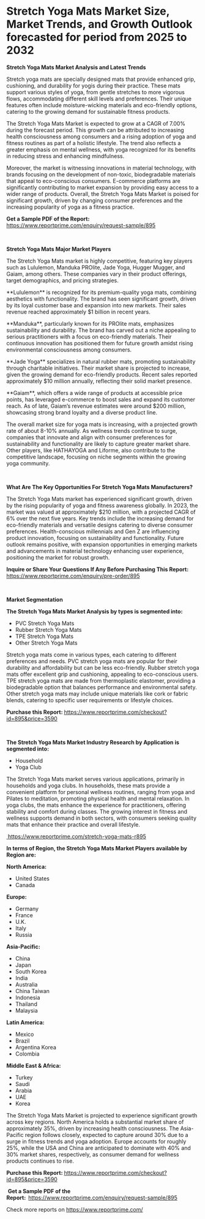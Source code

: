 <p><h1>Stretch Yoga Mats Market Size, Market Trends, and Growth Outlook forecasted for period from 2025 to 2032</h1></p><p><strong>Stretch Yoga Mats Market Analysis and Latest Trends</strong></p>
<p><p>Stretch yoga mats are specially designed mats that provide enhanced grip, cushioning, and durability for yogis during their practice. These mats support various styles of yoga, from gentle stretches to more vigorous flows, accommodating different skill levels and preferences. Their unique features often include moisture-wicking materials and eco-friendly options, catering to the growing demand for sustainable fitness products.</p><p>The Stretch Yoga Mats Market is expected to grow at a CAGR of 7.00% during the forecast period. This growth can be attributed to increasing health consciousness among consumers and a rising adoption of yoga and fitness routines as part of a holistic lifestyle. The trend also reflects a greater emphasis on mental wellness, with yoga recognized for its benefits in reducing stress and enhancing mindfulness.</p><p>Moreover, the market is witnessing innovations in material technology, with brands focusing on the development of non-toxic, biodegradable materials that appeal to eco-conscious consumers. E-commerce platforms are significantly contributing to market expansion by providing easy access to a wider range of products. Overall, the Stretch Yoga Mats Market is poised for significant growth, driven by changing consumer preferences and the increasing popularity of yoga as a fitness practice.</p></p>
<p><strong>Get a Sample PDF of the Report:&nbsp;</strong> <a href="https://www.reportprime.com/enquiry/request-sample/895?utm_campaign=3345&utm_medium=2&utm_source=Github&utm_content=ia&utm_term=18032025&utm_id=stretch-yoga-mats">https://www.reportprime.com/enquiry/request-sample/895</a></p>
<p>&nbsp;</p>
<p><strong>Stretch Yoga Mats Major Market Players</strong></p>
<p><p>The Stretch Yoga Mats market is highly competitive, featuring key players such as Lululemon, Manduka PROlite, Jade Yoga, Hugger Mugger, and Gaiam, among others. These companies vary in their product offerings, target demographics, and pricing strategies.</p><p>**Lululemon** is recognized for its premium-quality yoga mats, combining aesthetics with functionality. The brand has seen significant growth, driven by its loyal customer base and expansion into new markets. Their sales revenue reached approximately $1 billion in recent years.</p><p>**Manduka**, particularly known for its PROlite mats, emphasizes sustainability and durability. The brand has carved out a niche appealing to serious practitioners with a focus on eco-friendly materials. Their continuous innovation has positioned them for future growth amidst rising environmental consciousness among consumers.</p><p>**Jade Yoga** specializes in natural rubber mats, promoting sustainability through charitable initiatives. Their market share is projected to increase, given the growing demand for eco-friendly products. Recent sales reported approximately $10 million annually, reflecting their solid market presence.</p><p>**Gaiam**, which offers a wide range of products at accessible price points, has leveraged e-commerce to boost sales and expand its customer reach. As of late, Gaiam’s revenue estimates were around $200 million, showcasing strong brand loyalty and a diverse product line.</p><p>The overall market size for yoga mats is increasing, with a projected growth rate of about 8-10% annually. As wellness trends continue to surge, companies that innovate and align with consumer preferences for sustainability and functionality are likely to capture greater market share. Other players, like HATHAYOGA and Liforme, also contribute to the competitive landscape, focusing on niche segments within the growing yoga community.</p></p>
<p>&nbsp;</p>
<p><strong>What Are The Key Opportunities For Stretch Yoga Mats Manufacturers?</strong></p>
<p><p>The Stretch Yoga Mats market has experienced significant growth, driven by the rising popularity of yoga and fitness awareness globally. In 2023, the market was valued at approximately $210 million, with a projected CAGR of 6% over the next five years. Key trends include the increasing demand for eco-friendly materials and versatile designs catering to diverse consumer preferences. Health-conscious millennials and Gen Z are influencing product innovation, focusing on sustainability and functionality. Future outlook remains positive, with expansion opportunities in emerging markets and advancements in material technology enhancing user experience, positioning the market for robust growth.</p></p>
<p><strong>Inquire or Share Your Questions If Any Before Purchasing This Report:</strong> <a href="https://www.reportprime.com/enquiry/pre-order/895?utm_campaign=3345&utm_medium=2&utm_source=Github&utm_content=ia&utm_term=18032025&utm_id=stretch-yoga-mats">https://www.reportprime.com/enquiry/pre-order/895</a></p>
<p>&nbsp;</p>
<p><strong>Market Segmentation</strong></p>
<p><strong>The Stretch Yoga Mats Market Analysis by types is segmented into:</strong></p>
<p><ul><li>PVC Stretch Yoga Mats</li><li>Rubber Stretch Yoga Mats</li><li>TPE Stretch Yoga Mats</li><li>Other Stretch Yoga Mats</li></ul></p>
<p><p>Stretch yoga mats come in various types, each catering to different preferences and needs. PVC stretch yoga mats are popular for their durability and affordability but can be less eco-friendly. Rubber stretch yoga mats offer excellent grip and cushioning, appealing to eco-conscious users. TPE stretch yoga mats are made from thermoplastic elastomer, providing a biodegradable option that balances performance and environmental safety. Other stretch yoga mats may include unique materials like cork or fabric blends, catering to specific user requirements or lifestyle choices.</p></p>
<p><strong>Purchase this Report:&nbsp;</strong><a href="https://www.reportprime.com/checkout?id=895&price=3590&utm_campaign=3345&utm_medium=2&utm_source=Github&utm_content=ia&utm_term=18032025&utm_id=stretch-yoga-mats">https://www.reportprime.com/checkout?id=895&price=3590</a></p>
<p>&nbsp;</p>
<p><strong>The Stretch Yoga Mats Market Industry Research by Application is segmented into:</strong></p>
<p><ul><li>Household</li><li>Yoga Club</li></ul></p>
<p><p>The Stretch Yoga Mats market serves various applications, primarily in households and yoga clubs. In households, these mats provide a convenient platform for personal wellness routines, ranging from yoga and Pilates to meditation, promoting physical health and mental relaxation. In yoga clubs, the mats enhance the experience for practitioners, offering stability and comfort during classes. The growing interest in fitness and wellness supports demand in both sectors, with consumers seeking quality mats that enhance their practice and overall lifestyle.</p></p>
<p><a href="https://www.reportprime.com/stretch-yoga-mats-r895?utm_campaign=3345&utm_medium=2&utm_source=Github&utm_content=ia&utm_term=18032025&utm_id=stretch-yoga-mats">&nbsp;https://www.reportprime.com/stretch-yoga-mats-r895</a></p>
<p><strong>In terms of Region, the Stretch Yoga Mats Market Players available by Region are:</strong></p>
<p>
    <p> <strong> North America: </strong>
        <ul>
            <li>United States</li>
            <li>Canada</li>
        </ul>
        </p> 
    <p> <strong> Europe: </strong>
        <ul>
            <li>Germany</li>
            <li>France</li>
            <li>U.K.</li>
            <li>Italy</li>
            <li>Russia</li>
        </ul>
        </p> 
    <p> <strong> Asia-Pacific: </strong>
        <ul>
            <li>China</li>
            <li>Japan</li>
            <li>South Korea</li>
            <li>India</li>
            <li>Australia</li>
            <li>China Taiwan</li>
            <li>Indonesia</li>
            <li>Thailand</li>
            <li>Malaysia</li>
        </ul>
        </p> 
    <p> <strong> Latin America: </strong>
        <ul>
            <li>Mexico</li>
            <li>Brazil</li>
            <li>Argentina Korea</li>
            <li>Colombia</li>
        </ul>
        </p> 
    <p> <strong> Middle East & Africa: </strong>
        <ul>
            <li>Turkey</li>
            <li>Saudi</li>
            <li>Arabia</li>
            <li>UAE</li>
            <li>Korea</li>
        </ul>
    </p>
    </p>
<p><p>The Stretch Yoga Mats Market is projected to experience significant growth across key regions. North America holds a substantial market share of approximately 35%, driven by increasing health consciousness. The Asia-Pacific region follows closely, expected to capture around 30% due to a surge in fitness trends and yoga adoption. Europe accounts for roughly 25%, while the USA and China are anticipated to dominate with 40% and 30% market shares, respectively, as consumer demand for wellness products continues to rise.</p></p>
<p><strong>Purchase this Report: </strong><a href="https://www.reportprime.com/checkout?id=895&price=3590&utm_campaign=3345&utm_medium=2&utm_source=Github&utm_content=ia&utm_term=18032025&utm_id=stretch-yoga-mats">https://www.reportprime.com/checkout?id=895&price=3590</a></p>
<p>&nbsp;<strong>Get a Sample PDF of the Report:&nbsp;&nbsp;</strong><a href="https://www.reportprime.com/enquiry/request-sample/895?utm_campaign=3345&utm_medium=2&utm_source=Github&utm_content=ia&utm_term=18032025&utm_id=stretch-yoga-mats">https://www.reportprime.com/enquiry/request-sample/895</a></p>
<p><strong></strong></p>
<p>Check more reports on <a href="https://www.reportprime.com/?utm_campaign=3345&utm_medium=2&utm_source=Github&utm_content=ia&utm_term=18032025&utm_id=stretch-yoga-mats">https://www.reportprime.com/</a></p>